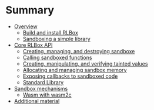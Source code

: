 # Summary

- [Overview](./overview.md)
  - [Build and install RLBox](./chapters/install.md)
  - [Sandboxing a simple library](./chapters/examples/noop.md)
- [Core RLBox API]() <!-- ./chapters/api.md -->
  - [Creating, managing, and destroying sandboxe]() <!-- chapters/api/sandbox.md) -->
  - [Calling sandboxed functions]() <!-- chapters/api/function.md -->
  - [Creating, manipulating, and verifying tainted values]() <!-- chapters/api/tainted.md -->
  - [Allocating and managing sandbox memory]() <!-- chapters/api/memory.md -->
  - [Exposing callbacks to sandboxed code]() <!-- chapters/api/callbacks.md -->
  - [Standard Library]() <!-- chapters/api/stdlib.md -->
- [Sandbox mechanisms]()
  - [Wasm with wasm2c]() <!-- chapters/sandbox/wasm.md -->
- [Additional material](chapters/appendix.md)
